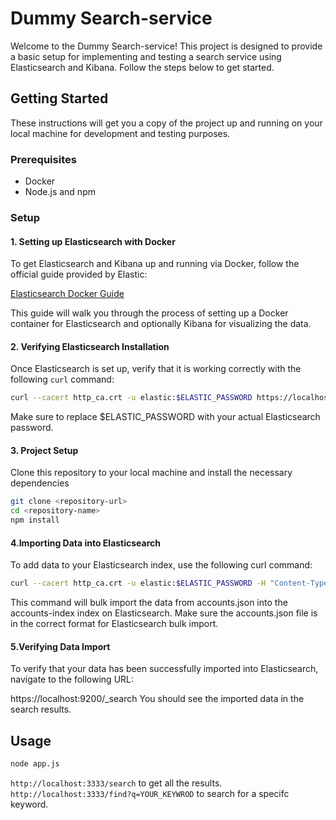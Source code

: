 # Dummy Search-service

Welcome to the Dummy Search-service! This project is designed to provide a basic setup for implementing and testing a search service using Elasticsearch and Kibana. Follow the steps below to get started.

## Getting Started

These instructions will get you a copy of the project up and running on your local machine for development and testing purposes.

### Prerequisites

- Docker
- Node.js and npm

### Setup

#### 1. Setting up Elasticsearch with Docker

To get Elasticsearch and Kibana up and running via Docker, follow the official guide provided by Elastic:

[Elasticsearch Docker Guide](https://www.elastic.co/guide/en/elasticsearch/reference/current/docker.html)

This guide will walk you through the process of setting up a Docker container for Elasticsearch and optionally Kibana for visualizing the data.

#### 2. Verifying Elasticsearch Installation

Once Elasticsearch is set up, verify that it is working correctly with the following `curl` command:

```bash
curl --cacert http_ca.crt -u elastic:$ELASTIC_PASSWORD https://localhost:9200
```

Make sure to replace $ELASTIC_PASSWORD with your actual Elasticsearch password.

#### 3. Project Setup

Clone this repository to your local machine and install the necessary dependencies

```bash
git clone <repository-url>
cd <repository-name>
npm install
```


#### 4.Importing Data into Elasticsearch

To add data to your Elasticsearch index, use the following curl command:

```bash
curl --cacert http_ca.crt -u elastic:$ELASTIC_PASSWORD -H "Content-Type: application/json" -XPOST "https://localhost:9200/accounts-index/_bulk?pretty&refresh" --data-binary "@accounts.json"
```

This command will bulk import the data from accounts.json into the accounts-index index on Elasticsearch. Make sure the accounts.json file is in the correct format for Elasticsearch bulk import.


#### 5.Verifying Data Import
To verify that your data has been successfully imported into Elasticsearch, navigate to the following URL:

https://localhost:9200/_search 
You should see the imported data in the search results.


## Usage

```bash
node app.js
```

`http://localhost:3333/search` to get all the results.
`http://localhost:3333/find?q=YOUR_KEYWROD` to search for a specifc keyword. 